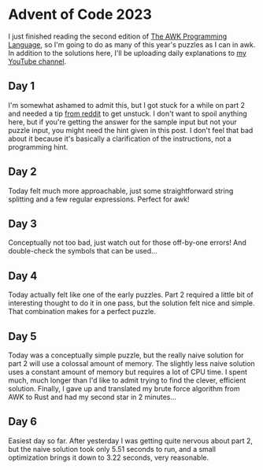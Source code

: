 # Advent of Code 2023

I just finished reading the second edition of [The AWK Programming
Language](https://awk.dev/), so I'm going to do as many of this year's puzzles
as I can in awk. In addition to the solutions here, I'll be uploading daily
explanations to [my YouTube channel](https://www.youtube.com/@bwestbro).

## Day 1

I'm somewhat ashamed to admit this, but I got stuck for a while on part 2 and
needed a tip [from reddit][reddit1] to get unstuck. I don't want to spoil
anything here, but if you're getting the answer for the sample input but not
your puzzle input, you might need the hint given in this post. I don't feel that
bad about it because it's basically a clarification of the instructions, not a
programming hint.

## Day 2

Today felt much more approachable, just some straightforward string splitting
and a few regular expressions. Perfect for awk!

## Day 3

Conceptually not too bad, just watch out for those off-by-one errors! And
double-check the symbols that can be used...

## Day 4

Today actually felt like one of the early puzzles. Part 2 required a little bit
of interesting thought to do it in one pass, but the solution felt nice and
simple. That combination makes for a perfect puzzle.

## Day 5

Today was a conceptually simple puzzle, but the really naive solution for part 2
will use a colossal amount of memory. The slightly less naive solution uses a
constant amount of memory but requires a lot of CPU time. I spent much, much
longer than I'd like to admit trying to find the clever, efficient solution.
Finally, I gave up and translated my brute force algorithm from AWK to Rust and
had my second star in 2 minutes...

## Day 6

Easiest day so far. After yesterday I was getting quite nervous about part 2,
but the naive solution took only 5.51 seconds to run, and a small optimization
brings it down to 3.22 seconds, very reasonable.

[reddit1]: https://www.reddit.com/r/adventofcode/comments/1884fpl/2023_day_1for_those_who_stuck_on_part_2/
